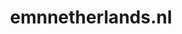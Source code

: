 ---
layout: post
title:  "emnnetherlands.nl"
internal_url:  "/data/emnnetherlands.nl.html"
categories: dutchgov
---